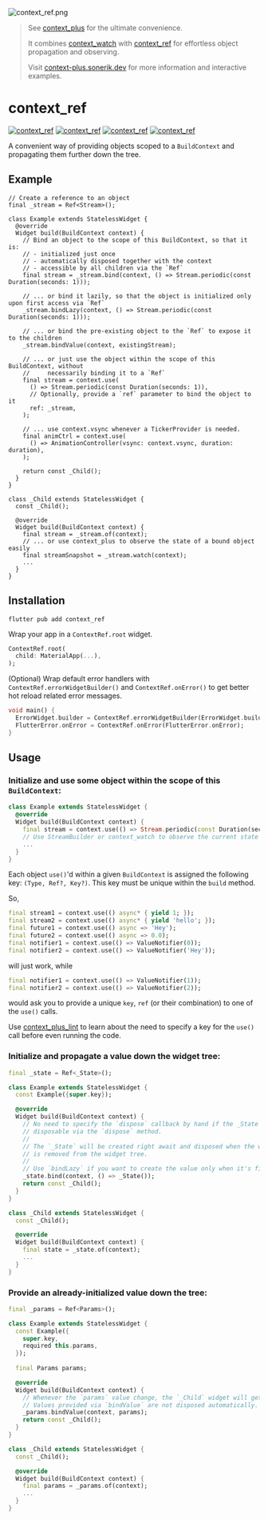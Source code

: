 ![context_ref.png](https://github.com/s0nerik/context_plus/raw/main/doc/context_ref.png)

> See [context_plus](https://pub.dev/packages/context_plus) for the ultimate convenience.
> 
> It combines [context_watch](https://pub.dev/packages/context_watch) with [context_ref](https://pub.dev/packages/context_ref) for effortless object propagation and observing.
> 
> 
> Visit [context-plus.sonerik.dev](https://context-plus.sonerik.dev) for more information and interactive examples.

# context_ref

[![context_ref](https://img.shields.io/pub/v/context_ref)](https://pub.dev/packages/context_ref)
[![context_ref](https://img.shields.io/pub/likes/context_ref)](https://pub.dev/packages/context_ref)
[![context_ref](https://img.shields.io/pub/points/context_ref)](https://pub.dev/packages/context_ref)
[![context_ref](https://img.shields.io/pub/dm/context_ref)](https://pub.dev/packages/context_ref)

A convenient way of providing objects scoped to a `BuildContext` and propagating them further down the tree.

## Example

```
// Create a reference to an object
final _stream = Ref<Stream>();

class Example extends StatelessWidget {
  @override
  Widget build(BuildContext context) {
    // Bind an object to the scope of this BuildContext, so that it is:
    // - initialized just once
    // - automatically disposed together with the context
    // - accessible by all children via the `Ref`
    final stream = _stream.bind(context, () => Stream.periodic(const Duration(seconds: 1)));
    
    // ... or bind it lazily, so that the object is initialized only upon first access via `Ref`
    _stream.bindLazy(context, () => Stream.periodic(const Duration(seconds: 1)));

    // ... or bind the pre-existing object to the `Ref` to expose it to the children
    _stream.bindValue(context, existingStream);

    // ... or just use the object within the scope of this BuildContext, without
    //     necessarily binding it to a `Ref`
    final stream = context.use(
      () => Stream.periodic(const Duration(seconds: 1)),
      // Optionally, provide a `ref` parameter to bind the object to it
      ref: _stream,
    );

    // ... use context.vsync whenever a TickerProvider is needed. 
    final animCtrl = context.use(
      () => AnimationController(vsync: context.vsync, duration: duration),
    );

    return const _Child();
  }
}

class _Child extends StatelessWidget {
  const _Child();

  @override
  Widget build(BuildContext context) {
    final stream = _stream.of(context);
    // ... or use context_plus to observe the state of a bound object easily
    final streamSnapshot = _stream.watch(context);
    ...
  }
}
```

## Installation

```shell
flutter pub add context_ref
```

Wrap your app in a `ContextRef.root` widget.
```dart
ContextRef.root(
  child: MaterialApp(...),
);
```

(Optional) Wrap default error handlers with `ContextRef.errorWidgetBuilder()` and `ContextRef.onError()` to get better hot reload related error messages.
```dart
void main() {
  ErrorWidget.builder = ContextRef.errorWidgetBuilder(ErrorWidget.builder);
  FlutterError.onError = ContextRef.onError(FlutterError.onError);
}
```

## Usage

### Initialize and use some object within the scope of this `BuildContext`:

```dart
class Example extends StatelessWidget {
  @override
  Widget build(BuildContext context) {
    final stream = context.use(() => Stream.periodic(const Duration(seconds: 1)));
    // Use StreamBuilder or context_watch to observe the current state of the stream
    ...
  }
}
```

<a name="use-parameter-combinations"></a>
Each object `use()`'d within a given `BuildContext` is assigned the following key: `(Type, Ref?, Key?)`. This key must be unique within the `build` method.

So,
```dart
final stream1 = context.use(() async* { yield 1; });
final stream2 = context.use(() async* { yield 'hello'; });
final future1 = context.use(() async => 'Hey');
final future2 = context.use(() async => 0.0);
final notifier1 = context.use(() => ValueNotifier(0));
final notifier2 = context.use(() => ValueNotifier('Hey'));
```

will just work, while

```dart
final notifier1 = context.use(() => ValueNotifier(1));
final notifier2 = context.use(() => ValueNotifier(2));
```

would ask you to provide a unique `key`, `ref` (or their combination) to one of the `use()` calls.

Use [context_plus_lint](https://pub.dev/packages/context_plus_lint) to learn about the need to specify a key for the `use()` call before even running the code.

### Initialize and propagate a value down the widget tree:

```dart
final _state = Ref<_State>();

class Example extends StatelessWidget {
  const Example({super.key});

  @override
  Widget build(BuildContext context) {
    // No need to specify the `dispose` callback by hand if the _State is
    // disposable via the `dispose` method.
    // 
    // The `_State` will be created right await and disposed when the widget
    // is removed from the widget tree.
    //
    // Use `bindLazy` if you want to create the value only when it's first accessed.
    _state.bind(context, () => _State());
    return const _Child();
  }
}

class _Child extends StatelessWidget {
  const _Child();

  @override
  Widget build(BuildContext context) {
    final state = _state.of(context);
    ...
  }
}
```

### Provide an already-initialized value down the tree:

```dart
final _params = Ref<Params>();

class Example extends StatelessWidget {
  const Example({
    super.key,
    required this.params,
  });
  
  final Params params;

  @override
  Widget build(BuildContext context) {
    // Whenever the `params` value change, the `_Child` widget will get rebuilt.
    // Values provided via `bindValue` are not disposed automatically.
    _params.bindValue(context, params);
    return const _Child();
  }
}

class _Child extends StatelessWidget {
  const _Child();

  @override
  Widget build(BuildContext context) {
    final params = _params.of(context);
    ...
  }
}
```
